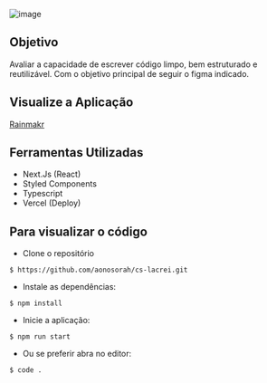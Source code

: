 ![image](https://user-images.githubusercontent.com/102835599/208987172-43e749ff-ed63-4aec-bb2f-3a62507d78f5.png)
## Objetivo
Avaliar a capacidade de escrever código limpo, bem estruturado e reutilizável. Com o objetivo principal de seguir o figma indicado.

## Visualize a Aplicação
[Rainmakr](https://case-rainmakr.vercel.app//)

## Ferramentas Utilizadas
- Next.Js (React)
- Styled Components
- Typescript
- Vercel (Deploy)

## Para visualizar o código
- Clone o repositório
```
$ https://github.com/aonosorah/cs-lacrei.git
```
- Instale as dependências:
```
$ npm install
```
- Inicie a aplicação:
```
$ npm run start
```
- Ou se preferir abra no editor:
```
$ code .
```
